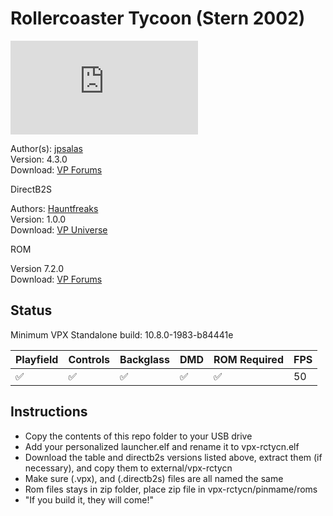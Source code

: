 # Rollercoaster Tycoon (Stern 2002)

![Table Preview](https://www.vpforums.org/index.php?app=downloads&module=display&section=screenshot&record=113867&id=13920&full=1)

Author(s): [jpsalas](https://www.vpforums.org/index.php?showuser=277)  
Version: 4.3.0  
Download: [VP Forums](https://www.vpforums.org/index.php?app=downloads&showfile=13920)

DirectB2S

Authors: [Hauntfreaks](https://vpuniverse.com/profile/5216-hauntfreaks/)  
Version: 1.0.0  
Download: [VP Universe](https://vpuniverse.com/files/file/15971-rollercoaster-tycoon-stern-2002-b2s-with-full-dmd/)

ROM  

Version 7.2.0  
Download: [VP Forums](https://www.vpforums.org/index.php?app=downloads&showfile=1125)


## Status 

Minimum VPX Standalone build: 10.8.0-1983-b84441e  

| Playfield | Controls | Backglass | DMD | ROM Required | FPS | 
|-----------|----------|-----------|-----|--------------|-----|
| :white_check_mark: | :white_check_mark: | :white_check_mark: | :white_check_mark: | :white_check_mark: | 50 |

## Instructions

- Copy the contents of this repo folder to your USB drive
- Add your personalized launcher.elf and rename it to vpx-rctycn.elf
- Download the table and directb2s versions listed above, extract them (if necessary), and copy them to external/vpx-rctycn
- Make sure (.vpx), and (.directb2s) files are all named the same
- Rom files stays in zip folder, place zip file in vpx-rctycn/pinmame/roms
- "If you build it, they will come!"
